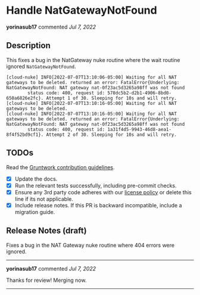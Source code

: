 # Handle NatGatewayNotFound

**yorinasub17** commented *Jul 7, 2022*

<!-- Prepend '[WIP]' to the title if this PR is still a work-in-progress. Remove it when it is ready for review! -->

## Description

This fixes a bug in the NatGateway nuke routine where the wait routine ignored `NatGatewayNotFound`.

```
[cloud-nuke] INFO[2022-07-07T13:10:06-05:00] Waiting for all NAT gateways to be deleted. returned an error: FatalError{Underlying: NatGatewayNotFound: NAT gateway nat-0f23ac5d3265a98ff was not found
        status code: 400, request id: 578dc5b2-d2b1-4906-8bd0-650a6826e2fc}. Attempt 1 of 30. Sleeping for 10s and will retry.
[cloud-nuke] INFO[2022-07-07T13:10:16-05:00] Waiting for all NAT gateways to be deleted.
[cloud-nuke] INFO[2022-07-07T13:10:16-05:00] Waiting for all NAT gateways to be deleted. returned an error: FatalError{Underlying: NatGatewayNotFound: NAT gateway nat-0f23ac5d3265a98ff was not found
        status code: 400, request id: 1a31f4d5-9943-46d8-aea1-8f4f52bd9cf1}. Attempt 2 of 30. Sleeping for 10s and will retry.
```

<!-- Description of the changes introduced by this PR. -->

## TODOs

Read the [Gruntwork contribution guidelines](https://gruntwork.notion.site/Gruntwork-Coding-Methodology-02fdcd6e4b004e818553684760bf691e).

- [x] Update the docs.
- [x] Run the relevant tests successfully, including pre-commit checks.
- [x] Ensure any 3rd party code adheres with our [license policy](https://www.notion.so/gruntwork/Gruntwork-licenses-and-open-source-usage-policy-f7dece1f780341c7b69c1763f22b1378) or delete this line if its not applicable.
- [x] Include release notes. If this PR is backward incompatible, include a migration guide.

## Release Notes (draft)

<!-- One-line description of the PR that can be included in the final release notes. -->
Fixes a bug in the NAT Gateway nuke routine where 404 errors were ignored.
<br />
***


**yorinasub17** commented *Jul 7, 2022*

Thanks for review! Merging now.
***

